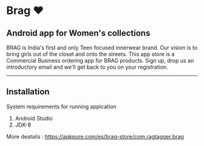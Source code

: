 # Brag ❤️
## Android app for Women's collections

BRAG is India's first and only Teen focused innerwear brand.
Our vision is to bring girls out of the closet and onto the streets.
This app store is a Commercial Business ordering app for BRAG products.
Sign up, drop us an introductory email and we'll get back to you on your registration.


----
Installation
---
System requirements for running appication

1. Android Studio
2. JDK-8

More deatails : https://apkpure.com/es/brag-store/com.ragtagger.brag

